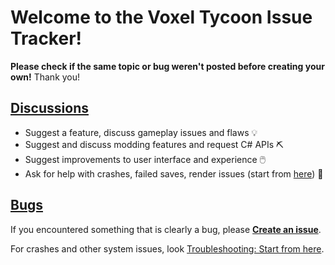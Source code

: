 # Welcome to the Voxel Tycoon Issue Tracker!

**Please check if the same topic or bug weren't posted before creating your own!**
Thank you!

## [Discussions](https://github.com/voxeltycoon/issues/discussions)

  * Suggest a feature, discuss gameplay issues and flaws 💡
  * Suggest and discuss modding features and request C# APIs ⛏️
  * Suggest improvements to user interface and experience 🖱️
  * Ask for help with crashes, failed saves, render issues (start from [here](https://github.com/voxeltycoon/issues/discussions/650)) 🐞

## [Bugs](https://github.com/voxeltycoon/issues/issues)

If you encountered something that is clearly a bug, please [**Create an issue**](https://github.com/voxeltycoon/issues/issues/new?assignees=&labels=&template=bug_report.md&title=).

For crashes and other system issues, look [Troubleshooting: Start from here](https://github.com/voxeltycoon/issues/discussions/650). 
